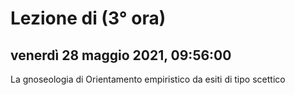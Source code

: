 # Lezione di (3° ora)

## venerdì 28 maggio 2021, 09:56:00


La gnoseologia di Orientamento empiristico da esiti di tipo scettico 

<!--stackedit_data:
eyJoaXN0b3J5IjpbLTEwMjE4ODc3XX0=
-->